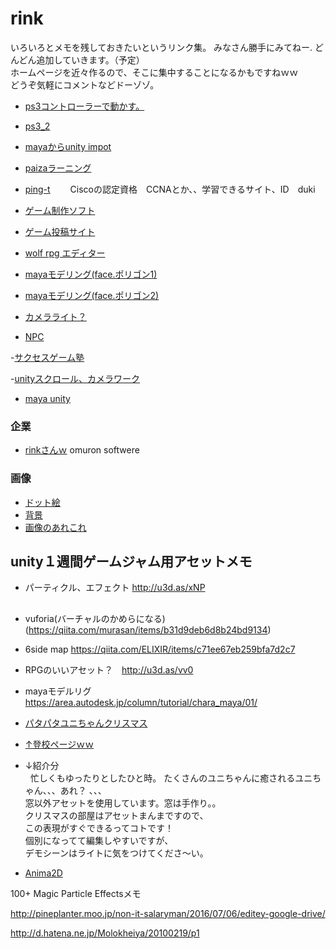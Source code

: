 # rink
いろいろとメモを残しておきたいというリンク集。
みなさん勝手にみてねー. 
どんどん追加していきます。（予定）  
ホームページを近々作るので、そこに集中することになるかもですねｗｗ  
どうぞ気軽にコメントなどドーゾゾ。  

- [ps3コントローラーで動かす。](http://gametukurikata.com/program/ps3gamepad)
- [ps3_2](http://gametukurikata.com/category/fps)

- [mayaからunity impot](http://indiegame-japan.com/2016/04/13/post-131/)


- [paizaラーニング](https://paiza.jp/works)

- [ping-t](http://ping-t.com/)　　
Ciscoの認定資格　CCNAとか、、学習できるサイト、ID　duki


- [ゲーム制作ソフト](http://www.freem.ne.jp/contents/create/tool.html)

- [ゲーム投稿サイト](https://itch.io/games)

- [wolf rpg エディター](http://www.silversecond.com/WolfRPGEditor/)


- [mayaモデリング(face.ポリゴン1)](http://www.cg-ya.net/3dcg/3dmodeling_howto/3dcg-modeling-way/)
- [mayaモデリング(face.ポリゴン2)](https://www.youtube.com/watch?v=xzmg0grXHyE)
- [カメラライト？](http://thankstotoday.com/modeling-shadows/)

- [NPC](http://www6.plala.or.jp/mnagaku/paper/mps18.html)

-[サクセスゲーム塾](https://www.success-corp.co.jp/)
 
-[unityスクロール、カメラワーク](http://gomafrontier.com/unity/1010)

- [maya unity](https://youtu.be/0awywk4IqRU)
 
### 企業
- [rinkさんｗ](http://linx.jp/company/partner.html)
omuron softwere

### 画像
- [ドット絵](http://design.kayac.com/topics/2012/02/post-47.php)
- [背景](http://otarunet.com/it/webdesign/photoshop-photo-illustration/)
- [画像のあれこれ](http://photoshop-illustrator-meijinkai.info/photoshop-train/file-formats)

## unity１週間ゲームジャム用アセットメモ
 - パーティクル、エフェクト http://u3d.as/xNP
##
 - vuforia(バーチャルのかめらになる) (https://qiita.com/murasan/items/b31d9deb6d8b24bd9134)  
 
 - 6side map https://qiita.com/ELIXIR/items/c71ee67eb259bfa7d2c7  
 - RPGのいいアセット？　http://u3d.as/vv0
 - mayaモデルリグ　https://area.autodesk.jp/column/tutorial/chara_maya/01/
 
 - [パタパタユニちゃんクリスマス](https://raw.githubusercontent.com/175B005/rink/master/patapataunitychan.jpg.png)
 - [↑登校ページｗｗ](http://assetstore.info/eventandcontest/themechallenge/chiristmas/)
 - ↓紹介分  
   忙しくもゆったりとしたひと時。  たくさんのユニちゃんに癒されるユニちゃん、、、あれ？  、、、  
   窓以外アセットを使用しています。窓は手作り。。  
   クリスマスの部屋はアセットまんまですので、  
   この表現がすぐできるってコトです！  
   個別になってて編集しやすいですが、  
   デモシーンはライトに気をつけてくださ～い。  
   
 - [Anima2D](http://techblog.sega.jp/entry/2018/03/26/100000)
 
 100+ Magic Particle Effectsメモ
 
 http://pineplanter.moo.jp/non-it-salaryman/2016/07/06/editey-google-drive/
 
 http://d.hatena.ne.jp/Molokheiya/20100219/p1
